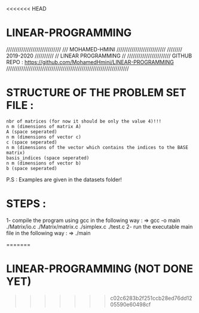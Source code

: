 <<<<<<< HEAD
# LINEAR-PROGRAMMING

/////////////////////////////
/// MOHAMED-HMINI //////////////////////////
//////// 2019-2020 //////////
// LINEAR PROGRAMMING //
///////////////////////
GITHUB REPO : https://github.com/MohamedHmini/LINEAR-PROGRAMMING
/////////////////////////////////////////////////////////////////


# STRUCTURE OF THE PROBLEM SET FILE : 

    nbr of matrices (for now it should be only the value 4)!!!
    n m (dimensions of matrix A)
    A (space seperated) 
    n m (dimensions of vector c)
    c (space seperated)
    n m (dimensions of the vector which contains the indices to the BASE matrix)
    basis_indices (space seperated)
    n m (dimensions of vector b)
    b (space seperated)

P.S : Examples are given in the datasets folder!

# STEPS : 

1- compile the program using gcc in the following way : 
    => gcc -o main ./Matrix/io.c ./Matrix/matrix.c ./simplex.c ./test.c
2- run the executable main file in the following way : 
    => ./main <problem set file path>

=======
# LINEAR-PROGRAMMING (NOT DONE YET)
>>>>>>> c02c6283b2f251ccb28ed76dd1205590e60498cf
